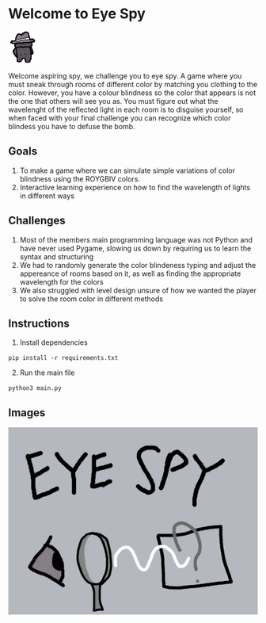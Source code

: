 # Welcome to Eye Spy

![Guy](Sprites/spy.png)

Welcome aspiring spy, we challenge you to eye spy. A game where you must sneak through rooms of different color by matching you clothing to the color. However, you have a colour blindness so the color that appears is not the one that others will see you as. You must figure out what the wavelenght of the reflected light in each room is to disguise yourself, so when faced with your final challenge you can recognize which color blindess you have to defuse the bomb.

## Goals
1. To make a game where we can simulate simple variations of color blindness using the ROYGBIV colors.
2. Interactive learning experience on how to find the wavelength of lights in different ways

## Challenges
1. Most of the members main programming language was not Python and have never used Pygame, slowing us down by requiring us to learn the syntax and structuring
2. We had to randomly generate the color blindeness typing and adjust the appereance of rooms based on it, as well as finding the appropriate wavelength for the colors
3. We also struggled with level design unsure of how we wanted the player to solve the room color in different methods
   
## Instructions
1. Install dependencies
```
pip install -r requirements.txt
```
2. Run the main file
```
python3 main.py
```
## Images
![Splash Art](Sprites/Splash_Art.png)
